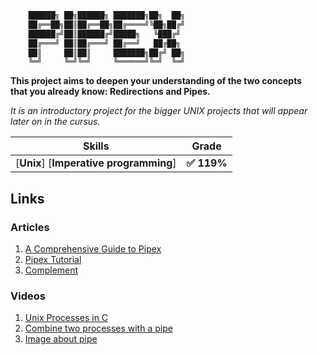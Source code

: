 ```bash
    ██████╗ ██╗██████╗ ███████╗██╗  ██╗
    ██╔══██╗██║██╔══██╗██╔════╝╚██╗██╔╝
    ██████╔╝██║██████╔╝█████╗   ╚███╔╝
    ██╔═══╝ ██║██╔═══╝ ██╔══╝   ██╔██╗
    ██║     ██║██║     ███████╗██╔╝ ██╗
    ╚═╝     ╚═╝╚═╝     ╚══════╝╚═╝  ╚═╝
```

**This project aims to deepen your understanding of the two concepts\
that you already know: Redirections and Pipes.**

*It is an introductory project for the bigger UNIX
projects that will appear later on in the cursus.*

 Skills | Grade |
:------:|:-----:|
[**Unix**] [**Imperative programming**] | **:white_check_mark: 119%** 

## Links
### Articles
1. [A Comprehensive Guide to Pipex](https://reactive.so/post/42-a-comprehensive-guide-to-pipex)
2. [Pipex Tutorial](https://csnotes.medium.com/pipex-tutorial-42-project-4469f5dd5901)
3. [Complement](https://github.com/faleite/42_pipex/blob/main/dcs/articles.md)

### Videos
1. [Unix Processes in C](https://code-vault.net/course/46qpfr4tkz:1603732431896)
2. [Combine two processes with a pipe](https://youtu.be/l-UhKLdh4aY)
3. [Image about pipe](https://github.com/WhileTrueThenDream/ExamplesCLinuxUserSpace/blob/master/ejercicio2proc1pipe.png)
